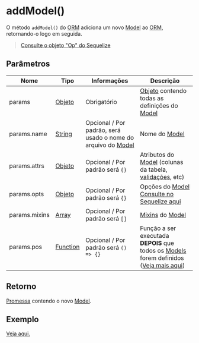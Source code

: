 # addModel()

O método `addModel()` do [ORM](#orm) adiciona um novo [Model](#orm.model) ao [ORM](#orm), retornando-o logo em seguida.

> [Consulte o objeto "Op" do Sequelize](https://sequelize.org/v5/manual/querying.html)

## Parâmetros

|Nome|Tipo|Informações|Descrição|
|--|--|--|--|
|params|[Objeto](https://developer.mozilla.org/pt-BR/docs/Aprender/JavaScript/Objetos/B%C3%A1sico)|Obrigatório|[Objeto](https://developer.mozilla.org/pt-BR/docs/Aprender/JavaScript/Objetos/B%C3%A1sico) contendo todas as definições do [Model](#orm.model)|
|params.name|[String](https://developer.mozilla.org/pt-br/docs/Web/JavaScript/Reference/Global_Objects/String)|Opcional / Por padrão, será usado o nome do arquivo do [Model](#orm.model)|Nome do [Model](#orm.model) 
|params.attrs|[Objeto](https://developer.mozilla.org/pt-BR/docs/Aprender/JavaScript/Objetos/B%C3%A1sico)|Opcional / Por padrão será `{}`|Atributos do [Model](#orm.model) (colunas da tabela, [validações](#orm.model.create.validations), etc)
|params.opts|[Objeto](https://developer.mozilla.org/pt-BR/docs/Aprender/JavaScript/Objetos/B%C3%A1sico)|Opcional / Por padrão será `{}`| Opções do [Model](#orm.model) [Consulte no Sequelize aqui](https://sequelize.org/master/class/lib/sequelize.js~Sequelize.html#instance-method-define)|
|params.mixins|[Array](https://developer.mozilla.org/pt-br/docs/Web/JavaScript/Reference/Global_Objects/Array)|Opcional / Por padrão será `[]`|[Mixins](#orm.model.create.mixin) do [Model](#orm.model)
|params.pos|[Function](https://developer.mozilla.org/pt-br/docs/Web/JavaScript/Reference/Global_Objects/Function)|Opcional / Por padrão será `() => {}`|Função a ser executada **DEPOIS** que todos os [Models](#orm.model) forem definidos ([Veja mais aqui](#orm.model.create))

## Retorno

[Promessa](https://developer.mozilla.org/pt-br/docs/Web/JavaScript/Reference/Global_Objects/Promise) contendo o novo [Model](#orm.model).

## Exemplo

[Veja aqui.](#orm.model.create)